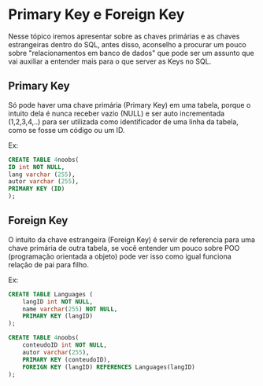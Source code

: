 # **Primary Key e Foreign Key**

Nesse tópico iremos apresentar sobre as chaves primárias e as chaves estrangeiras dentro do SQL, antes disso, aconselho a procurar um pouco sobre "relacionamentos em banco de dados" que pode ser um assunto que vai auxiliar a entender mais para o que server as Keys no SQL. 

## **Primary Key**

Só pode haver uma chave primária (Primary Key) em uma tabela, porque o intuito dela é nunca receber vazio (NULL) e ser auto incrementada (1,2,3,4,..) para ser utilizada como identificador de uma linha da tabela, como se fosse um código ou um ID.

Ex:

``` SQL
CREATE TABLE 4noobs(
ID int NOT NULL,
lang varchar (255),
autor varchar (255),
PRIMARY KEY (ID)
);
```

## **Foreign Key**

O intuito da chave estrangeira (Foreign Key) é servir de referencia para uma chave primária de outra tabela, se você entender um pouco sobre POO (programação orientada a objeto) pode ver isso como igual funciona relação de pai para filho.

Ex:

``` SQL
CREATE TABLE Languages (
    langID int NOT NULL,
    name varchar(255) NOT NULL,
    PRIMARY KEY (langID)
);

CREATE TABLE 4noobs(
    conteudoID int NOT NULL,
    autor varchar(255),
    PRIMARY KEY (conteudoID),
    FOREIGN KEY (langID) REFERENCES Languages(langID)
);
```